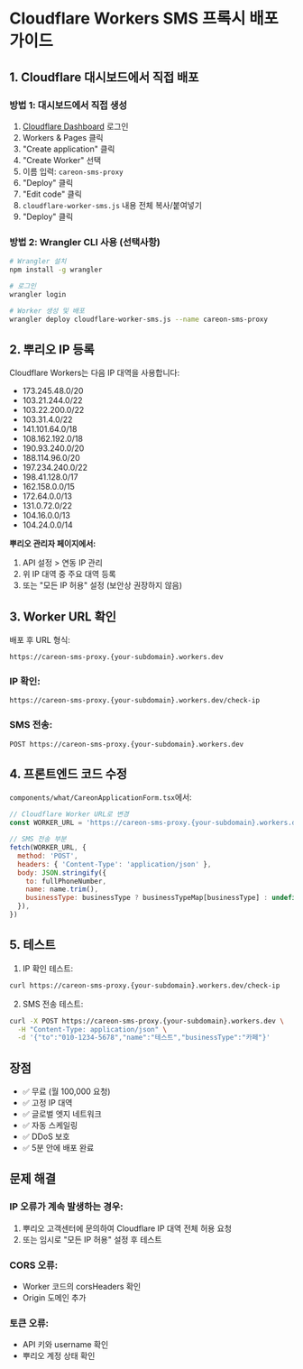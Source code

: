 # Cloudflare Workers SMS 프록시 배포 가이드

## 1. Cloudflare 대시보드에서 직접 배포

### 방법 1: 대시보드에서 직접 생성
1. [Cloudflare Dashboard](https://dash.cloudflare.com) 로그인
2. Workers & Pages 클릭
3. "Create application" 클릭
4. "Create Worker" 선택
5. 이름 입력: `careon-sms-proxy`
6. "Deploy" 클릭
7. "Edit code" 클릭
8. `cloudflare-worker-sms.js` 내용 전체 복사/붙여넣기
9. "Deploy" 클릭

### 방법 2: Wrangler CLI 사용 (선택사항)
```bash
# Wrangler 설치
npm install -g wrangler

# 로그인
wrangler login

# Worker 생성 및 배포
wrangler deploy cloudflare-worker-sms.js --name careon-sms-proxy
```

## 2. 뿌리오 IP 등록

Cloudflare Workers는 다음 IP 대역을 사용합니다:
- 173.245.48.0/20
- 103.21.244.0/22
- 103.22.200.0/22
- 103.31.4.0/22
- 141.101.64.0/18
- 108.162.192.0/18
- 190.93.240.0/20
- 188.114.96.0/20
- 197.234.240.0/22
- 198.41.128.0/17
- 162.158.0.0/15
- 172.64.0.0/13
- 131.0.72.0/22
- 104.16.0.0/13
- 104.24.0.0/14

**뿌리오 관리자 페이지에서:**
1. API 설정 > 연동 IP 관리
2. 위 IP 대역 중 주요 대역 등록
3. 또는 "모든 IP 허용" 설정 (보안상 권장하지 않음)

## 3. Worker URL 확인

배포 후 URL 형식:
```
https://careon-sms-proxy.{your-subdomain}.workers.dev
```

### IP 확인:
```
https://careon-sms-proxy.{your-subdomain}.workers.dev/check-ip
```

### SMS 전송:
```
POST https://careon-sms-proxy.{your-subdomain}.workers.dev
```

## 4. 프론트엔드 코드 수정

`components/what/CareonApplicationForm.tsx`에서:

```javascript
// Cloudflare Worker URL로 변경
const WORKER_URL = 'https://careon-sms-proxy.{your-subdomain}.workers.dev';

// SMS 전송 부분
fetch(WORKER_URL, {
  method: 'POST',
  headers: { 'Content-Type': 'application/json' },
  body: JSON.stringify({
    to: fullPhoneNumber,
    name: name.trim(),
    businessType: businessType ? businessTypeMap[businessType] : undefined,
  }),
})
```

## 5. 테스트

1. IP 확인 테스트:
```bash
curl https://careon-sms-proxy.{your-subdomain}.workers.dev/check-ip
```

2. SMS 전송 테스트:
```bash
curl -X POST https://careon-sms-proxy.{your-subdomain}.workers.dev \
  -H "Content-Type: application/json" \
  -d '{"to":"010-1234-5678","name":"테스트","businessType":"카페"}'
```

## 장점
- ✅ 무료 (월 100,000 요청)
- ✅ 고정 IP 대역
- ✅ 글로벌 엣지 네트워크
- ✅ 자동 스케일링
- ✅ DDoS 보호
- ✅ 5분 안에 배포 완료

## 문제 해결

### IP 오류가 계속 발생하는 경우:
1. 뿌리오 고객센터에 문의하여 Cloudflare IP 대역 전체 허용 요청
2. 또는 임시로 "모든 IP 허용" 설정 후 테스트

### CORS 오류:
- Worker 코드의 corsHeaders 확인
- Origin 도메인 추가

### 토큰 오류:
- API 키와 username 확인
- 뿌리오 계정 상태 확인